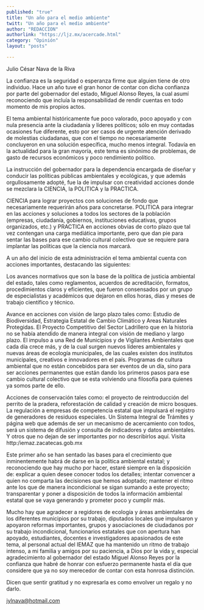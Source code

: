 ```yaml
---
published: "true"
title: "Un año para el medio ambiente"
twitt: "Un año para el medio ambiente"
author: "REDACCION"
authorlink: "https://ljz.mx/acercade.html"
category: "Opinión"
layout: "posts"

---
```



  Julio César Nava de la Riva



La confianza es la seguridad o esperanza firme que alguien tiene de otro individuo. Hace un año tuve el gran honor de contar con dicha confianza por parte del gobernador del estado, Miguel Alonso Reyes, la cual asumí reconociendo que incluía la responsabilidad de rendir cuentas en todo momento de mis propios actos.  

  El tema ambiental históricamente fue poco valorado, poco apoyado y con nula presencia ante la ciudadanía y líderes políticos; sólo en muy contadas ocasiones fue diferente, esto por ser casos de urgente atención derivado de molestias ciudadanas, que con el tiempo no necesariamente concluyeron en una solución específica, mucho menos integral. Todavía en la actualidad para la gran mayoría, este tema es sinónimo de problemas, de gasto de recursos económicos y poco rendimiento político.



  La instrucción del gobernador para la dependencia encargada de diseñar y conducir las políticas públicas ambientales y ecológicas, y que además orgullosamente adopté, fue la de impulsar con creatividad acciones donde se mezclara la CIENCIA, la POLITICA y la PRACTICA.



  CIENCIA para lograr proyectos con soluciones de fondo que necesariamente requerirán años para concretarse. POLITICA para integrar en las acciones y soluciones a todos los sectores de la población (empresas, ciudadanía, gobiernos, instituciones educativas, grupos organizados, etc.) y PRACTICA en acciones obvias de corto plazo que tal vez contengan una carga mediática importante, pero que dan pie para sentar las bases para ese cambio cultural colectivo que se requiere para implantar las políticas que la ciencia nos marcará.



  A un año del inicio de esta administración el tema ambiental cuenta con acciones importantes, destacando las siguientes:



  Los avances normativos que son la base de la política de justicia ambiental del estado, tales como reglamentos, acuerdos de acreditación, formatos, procedimientos claros y eficientes, que fueron consensados por un grupo de especialistas y académicos que dejaron en ellos horas, días y meses de trabajo científico y técnico.



  Avance en acciones con visión de largo plazo tales como: Estudio de Biodiversidad, Estrategia Estatal de Cambio Climático y Areas Naturales Protegidas. El Proyecto Competitivo del Sector Ladrillero que en la historia no se había atendido de manera integral con visión de mediano y largo plazo. El impulso a una Red de Municipios y de Vigilantes Ambientales que cada día crece más, y de la cual surgen nuevos líderes ambientales y nuevas áreas de ecología municipales, de las cuales existen dos institutos municipales, creativos e innovadores en el país. Programas de cultura ambiental que no están concebidos para ser eventos de un día, sino para ser acciones permanentes que están dando los primeros pasos para ese cambio cultural colectivo que se esta volviendo una filosofía para quienes ya somos parte de ello.



  Acciones de conservación tales como: el proyecto de reintroducción del perrito de la pradera, reforestación de calidad y creación de micro bosques. La regulación a empresas de competencia estatal que impulsará el registro de generadores de residuos especiales. Un Sistema Integral de Trámites y página web que además de ser un mecanismo de acercamiento con todos, será un sistema de difusión y consulta de indicadores y datos ambientales. Y otros que no dejan de ser importantes por no describirlos aquí. Visita http:/iemaz.zacatecas.gob.mx



  Este primer año se han sentado las bases para el crecimiento que inminentemente habrá de darse en la política ambiental estatal; y reconociendo que hay mucho por hacer, estaré siempre en la disposición de: explicar a quien desee conocer todos los detalles; intentar convencer a quien no comparta las decisiones que hemos adoptado; mantener el ritmo ante los que de manera incondicional se sigan sumando a este proyecto; transparentar y poner a disposición de todos la información ambiental estatal que se vaya generando y prometer poco y cumplir más.



  Mucho hay que agradecer a regidores de ecología y áreas ambientales de los diferentes municipios por su trabajo, diputados locales que impulsaron y apoyaron reformas importantes, grupos y asociaciones de ciudadanos por su trabajo incondicional, funcionarios estatales que con apertura han apoyado, estudiantes, docentes e investigadores apasionados de este tema, al personal actual del IEMAZ que ha mantenido un ritmo de trabajo intenso, a mi familia y amigos por su paciencia, a Dios por la vida y, especial agradecimiento al gobernador del estado Miguel Alonso Reyes por la confianza que habré de honrar con esfuerzo permanente hasta el día que considere que ya no soy merecedor de contar con esta honrosa distinción.



  Dicen que sentir gratitud y no expresarla es como envolver un regalo y no darlo.



  jylnava@hotmail.com

